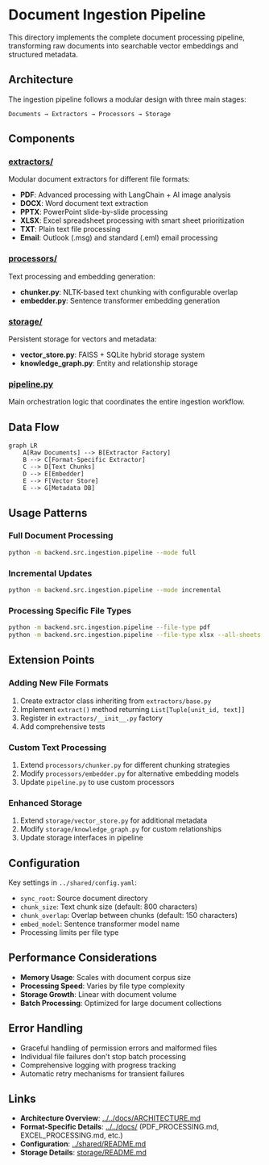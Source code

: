 # Document Ingestion Pipeline

This directory implements the complete document processing pipeline, transforming raw documents into searchable vector embeddings and structured metadata.

## Architecture

The ingestion pipeline follows a modular design with three main stages:

```
Documents → Extractors → Processors → Storage
```

## Components

### [extractors/](extractors/)
Modular document extractors for different file formats:
- **PDF**: Advanced processing with LangChain + AI image analysis
- **DOCX**: Word document text extraction
- **PPTX**: PowerPoint slide-by-slide processing  
- **XLSX**: Excel spreadsheet processing with smart sheet prioritization
- **TXT**: Plain text file processing
- **Email**: Outlook (.msg) and standard (.eml) email processing

### [processors/](processors/)  
Text processing and embedding generation:
- **chunker.py**: NLTK-based text chunking with configurable overlap
- **embedder.py**: Sentence transformer embedding generation

### [storage/](storage/)
Persistent storage for vectors and metadata:
- **vector_store.py**: FAISS + SQLite hybrid storage system
- **knowledge_graph.py**: Entity and relationship storage

### [pipeline.py](pipeline.py)
Main orchestration logic that coordinates the entire ingestion workflow.

## Data Flow

```mermaid
graph LR
    A[Raw Documents] --> B[Extractor Factory]
    B --> C[Format-Specific Extractor]
    C --> D[Text Chunks]
    D --> E[Embedder]
    E --> F[Vector Store]
    E --> G[Metadata DB]
```

## Usage Patterns

### Full Document Processing
```bash
python -m backend.src.ingestion.pipeline --mode full
```

### Incremental Updates
```bash
python -m backend.src.ingestion.pipeline --mode incremental
```

### Processing Specific File Types
```bash
python -m backend.src.ingestion.pipeline --file-type pdf
python -m backend.src.ingestion.pipeline --file-type xlsx --all-sheets
```

## Extension Points

### Adding New File Formats
1. Create extractor class inheriting from `extractors/base.py`
2. Implement `extract()` method returning `List[Tuple[unit_id, text]]`
3. Register in `extractors/__init__.py` factory
4. Add comprehensive tests

### Custom Text Processing
1. Extend `processors/chunker.py` for different chunking strategies
2. Modify `processors/embedder.py` for alternative embedding models
3. Update `pipeline.py` to use custom processors

### Enhanced Storage
1. Extend `storage/vector_store.py` for additional metadata
2. Modify `storage/knowledge_graph.py` for custom relationships
3. Update storage interfaces in pipeline

## Configuration

Key settings in `../shared/config.yaml`:
- `sync_root`: Source document directory
- `chunk_size`: Text chunk size (default: 800 characters)
- `chunk_overlap`: Overlap between chunks (default: 150 characters)
- `embed_model`: Sentence transformer model name
- Processing limits per file type

## Performance Considerations

- **Memory Usage**: Scales with document corpus size
- **Processing Speed**: Varies by file type complexity
- **Storage Growth**: Linear with document volume
- **Batch Processing**: Optimized for large document collections

## Error Handling

- Graceful handling of permission errors and malformed files
- Individual file failures don't stop batch processing
- Comprehensive logging with progress tracking
- Automatic retry mechanisms for transient failures

## Links

- **Architecture Overview**: [../../docs/ARCHITECTURE.md](../../docs/ARCHITECTURE.md)
- **Format-Specific Details**: [../../docs/](../../docs/) (PDF_PROCESSING.md, EXCEL_PROCESSING.md, etc.)
- **Configuration**: [../shared/README.md](../shared/README.md)
- **Storage Details**: [storage/README.md](storage/README.md)